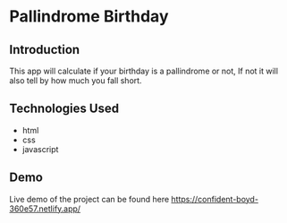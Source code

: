 # Pallindrome Birthday

## Introduction

This app will calculate if your birthday is a pallindrome or not, If not it will also tell by how much you fall short.

## Technologies Used

- html
- css
- javascript

## Demo

Live demo of the project can be found here https://confident-boyd-360e57.netlify.app/
